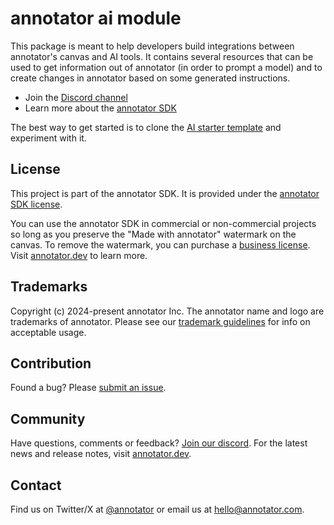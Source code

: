 # annotator ai module

This package is meant to help developers build integrations between annotator's canvas and AI tools. It contains several resources that can be used to get information out of annotator (in order to prompt a model) and to create changes in annotator based on some generated instructions.

- Join the [Discord channel](https://discord.gg/9PSF2C5KgV)
- Learn more about the [annotator SDK](https://annotator.dev)

The best way to get started is to clone the [AI starter template](https://github.com/annotator/ai-template) and experiment with it.

## License

This project is part of the annotator SDK. It is provided under the [annotator SDK license](https://github.com/annotator/annotator/blob/main/LICENSE.md).

You can use the annotator SDK in commercial or non-commercial projects so long as you preserve the "Made with annotator" watermark on the canvas. To remove the watermark, you can purchase a [business license](https://annotator.dev#pricing). Visit [annotator.dev](https://annotator.dev) to learn more.

## Trademarks

Copyright (c) 2024-present annotator Inc. The annotator name and logo are trademarks of annotator. Please see our [trademark guidelines](https://github.com/annotator/annotator/blob/main/TRADEMARKS.md) for info on acceptable usage.

## Contribution

Found a bug? Please [submit an issue](https://github.com/annotator/annotator/issues/new).

## Community

Have questions, comments or feedback? [Join our discord](https://discord.gg/rhsyWMUJxd). For the latest news and release notes, visit [annotator.dev](https://annotator.dev).

## Contact

Find us on Twitter/X at [@annotator](https://twitter.com/annotator) or email us at [hello@annotator.com](mailto:hello@annotator.com).
